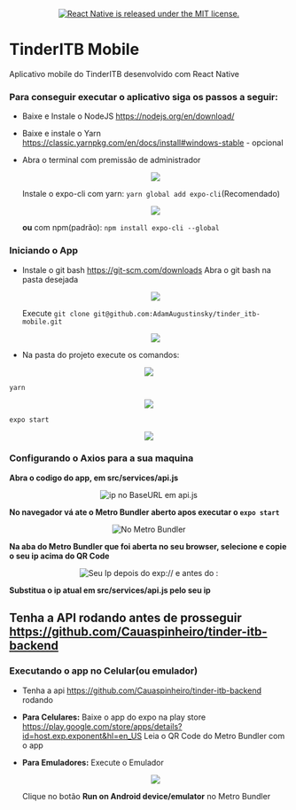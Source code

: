 <a href="https://github.com/AdamAugustinsky/tinder_itb-mobile/blob/master/LICENSE">
  <p align="center" ><img src="https://img.shields.io/badge/license-MIT-blue.svg" alt="React Native is released under the MIT license." /></p>
</a>

# TinderITB Mobile
Aplicativo mobile do TinderITB desenvolvido com React Native

### Para conseguir executar o aplicativo siga os passos a seguir:
- Baixe e Instale o NodeJS  https://nodejs.org/en/download/
- Baixe e instale o Yarn https://classic.yarnpkg.com/en/docs/install#windows-stable - opcional
- Abra o terminal com premissão de administrador

  <p align="center" ><img src="http://i.imgur.com/iF7upFl.png" /></p>

  Instale o expo-cli
  com yarn: `yarn global add expo-cli`(Recomendado)

  <p align="center" ><img src="http://i.imgur.com/J4vlze4.png" /></p>

  **ou** com npm(padrão): `npm install expo-cli --global`



### Iniciando o App
- Instale o git bash https://git-scm.com/downloads
  Abra o git bash na pasta desejada

  <p align="center" ><img src="http://i.imgur.com/hjV2CPh.png" /></p>

  Execute `git clone git@github.com:AdamAugustinsky/tinder_itb-mobile.git`

  <p align="center" ><img src="http://i.imgur.com/U0KROPT.png" /></p>

- Na pasta do projeto execute os comandos:

<p align="center" ><img src="http://i.imgur.com/q1zLUme.png" /></p>

`yarn`

<p align="center" ><img src="http://i.imgur.com/q1zLUme.png" /></p>

`expo start`

<p align="center" ><img src="http://i.imgur.com/8UfCMKu.png" /></p>

### Configurando o Axios para a sua maquina
**Abra o codigo do app, em src/services/api.js**

<p align="center" ><img src="http://i.imgur.com/MRhC5mF.png" alt="ip no BaseURL em api.js"></p>

**No navegador vá ate o Metro Bundler aberto apos executar o `expo start`**

<p align="center" ><img src="http://i.imgur.com/p5LuPq7.png" alt="No Metro Bundler" /></p>

**Na aba do Metro Bundler que foi aberta no seu browser, selecione e copie o seu ip acima do QR Code**

<p align="center" ><img src="http://i.imgur.com/rYNeNfk.png" alt="Seu Ip depois do exp:// e antes do :"></p>

**Substitua o ip atual em src/services/api.js pelo seu ip**

## Tenha a API rodando antes de prosseguir https://github.com/Cauaspinheiro/tinder-itb-backend

### Executando o app no Celular(ou emulador)
- Tenha a api https://github.com/Cauaspinheiro/tinder-itb-backend rodando
- **Para Celulares:**
  Baixe o app do expo na play store https://play.google.com/store/apps/details?id=host.exp.exponent&hl=en_US
  Leia o QR Code do Metro Bundler com o app
- **Para Emuladores:**
  Execute o Emulador
  <p align="center" ><img src="http://i.imgur.com/aTsGSx1.png"></p>

  Clique no botão **Run on Android device/emulator** no Metro Bundler

